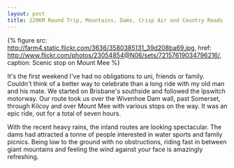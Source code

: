 ```yaml
---
layout: post
title: 220KM Round Trip, Mountains, Dams, Crisp Air and Country Roads
---
```


{% figure src: http://farm4.static.flickr.com/3636/3580385131_39d208ba69.jpg, href: http://www.flickr.com/photos/23054854@N06/sets/72157619034796216/, caption: Scenic stop on Mount Mee %}

It's the first weekend I've had no obligations to uni, friends or family. Couldn't think of a better way to celebrate than a long ride with my old man and his mate. We started on Brisbane's southside and followed the Ipswitch motorway. Our route took us over the Wivenhoe Dam wall, past Somerset, through Kilcoy and over Mount Mee with various stops on the way. It was an epic ride, out for a total of seven hours.

With the recent heavy rains, the inland routes are looking spectacular. The dams had attracted a tonne of people interested in water sports and family picnics. Being low to the ground with no obstructions, riding fast in between giant mountains and feeling the wind against your face is amazingly refreshing.
